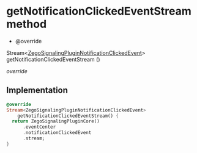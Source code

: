 


# getNotificationClickedEventStream method







- @override

Stream&lt;[ZegoSignalingPluginNotificationClickedEvent](../../zego_uikit_prebuilt_live_audio_room/ZegoSignalingPluginNotificationClickedEvent-class.md)> getNotificationClickedEventStream
()

_<span class="feature">override</span>_






## Implementation

```dart
@override
Stream<ZegoSignalingPluginNotificationClickedEvent>
    getNotificationClickedEventStream() {
  return ZegoSignalingPluginCore()
      .eventCenter
      .notificationClickedEvent
      .stream;
}
```








